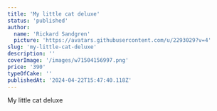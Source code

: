 ```yaml
---
title: 'My little cat deluxe'
status: 'published'
author:
  name: 'Rickard Sandgren'
  picture: 'https://avatars.githubusercontent.com/u/2293029?v=4'
slug: 'my-little-cat-deluxe'
description: ''
coverImage: '/images/w71504156997.png'
price: '390'
typeOfCake: ''
publishedAt: '2024-04-22T15:47:40.118Z'
---
```


My little cat deluxe